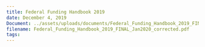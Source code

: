 ```yaml
---
title: Federal Funding Handbook 2019
date: December 4, 2019
Document: ../assets/uploads/documents/Federal_Funding_Handbook_2019_FINAL_Jan2020_corrected.pdf
filename: Federal_Funding_Handbook_2019_FINAL_Jan2020_corrected.pdf
tags:
---
```

